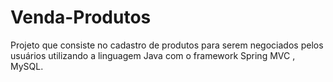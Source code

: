# Venda-Produtos
Projeto que consiste no cadastro de produtos para serem negociados pelos usuários utilizando a linguagem Java com o framework Spring MVC , MySQL.
